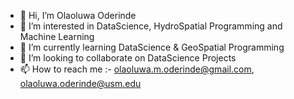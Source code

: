 - 👋 Hi, I’m Olaoluwa Oderinde
- 👀 I’m interested in DataScience, HydroSpatial Programming and Machine Learning
- 🌱 I’m currently learning DataScience & GeoSpatial Programming
- 💞️ I’m looking to collaborate on DataScience Projects
- 📫 How to reach me :- olaoluwa.m.oderinde@gmail.com, olaoluwa.oderinde@usm.edu

<!---
Laolu-Oderinde/Laolu-Oderinde is a ✨ special ✨ repository because its `README.md` (this file) appears on your GitHub profile.
You can click the Preview link to take a look at your changes.
--->
